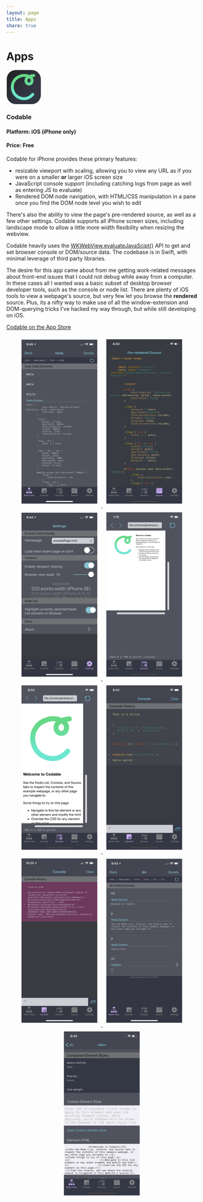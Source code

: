 ```yaml
---
layout: page
title: Apps
share: true
---
```


# Apps

<a href="(http://appstore.com/codable"><img src="/images/codable-icon.png" style="display: block; vertical-align: middle; height: 90px; border-radius: 25px; border: 1px solid transparent;"></a>
### Codable
#### Platform: iOS (iPhone only)
#### Price: Free

Codable for iPhone provides these primary features:
- resizable viewport with scaling, allowing you to view any URL as if you were on a smaller **or** larger iOS screen size
- JavaScript console support (including catching logs from page as well as entering JS to evaluate)
- Rendered DOM node navigation, with HTML/CSS manipulation in a pane once you find the DOM node level you wish to edit

There's also the ability to view the page's pre-rendered source, as well as a few other settings. Codable supports all iPhone screen sizes, including landscape mode to allow a little more width flexibility when resizing the webview.

Codable heavily uses the [WKWebView.evaluateJavaScipt()](https://developer.apple.com/documentation/webkit/wkwebview/1415017-evaluatejavascript) API to get and set browser console or DOM/source data. The codebase is in Swift, with minimal leverage of third party libraries.

The desire for this app came about from me getting work-related messages about front-end issues that I could not debug while away from a computer. In these cases all I wanted was a basic subset of desktop browser developer tools, such as the console or node list. There are plenty of iOS tools to view a webpage's source, but very few let you browse the **rendered** source. Plus, its a nifty way to make use of all the window-extension and DOM-querying tricks I've hacked my way through, but while still developing on iOS.

[Codable on the App Store](http://appstore.com/codable)

<div style="margin: 0 auto; text-align: center;">
<a href="/images/UNADJUSTEDNONRAW_thumb_227d.jpg" target="_blank">
<img src="/images/UNADJUSTEDNONRAW_thumb_227d.jpg" style="width: 200px; height: auto; padding: 10px; display: inline-block" alt="Codable screenshot" class="image-md">
</a>
<a href="/images/UNADJUSTEDNONRAW_thumb_227a.jpg" target="_blank">
<img src="/images/UNADJUSTEDNONRAW_thumb_227a.jpg" style="width: 200px; height: auto; padding: 10px; display: inline-block" alt="Codable screenshot" class="image-md">
</a>
<a href="/images/UNADJUSTEDNONRAW_thumb_227b.jpg" target="_blank">
<img src="/images/UNADJUSTEDNONRAW_thumb_227b.jpg" style="width: 200px; height: auto; padding: 10px; display: inline-block" alt="Codable screenshot" class="image-md">
</a>
<a href="/images/UNADJUSTEDNONRAW_thumb_227c.jpg" target="_blank">
<img src="/images/UNADJUSTEDNONRAW_thumb_227c.jpg" style="width: 200px; height: auto; padding: 10px; display: inline-block" alt="Codable screenshot" class="image-md">
</a>
<a href="/images/UNADJUSTEDNONRAW_thumb_2276.jpg" target="_blank">
<img src="/images/UNADJUSTEDNONRAW_thumb_2276.jpg" style="width: 200px; height: auto; padding: 10px; display: inline-block" alt="Codable screenshot" class="image-md">
</a>
<a href="/images/UNADJUSTEDNONRAW_thumb_2277.jpg" target="_blank">
<img src="/images/UNADJUSTEDNONRAW_thumb_2277.jpg" style="width: 200px; height: auto; padding: 10px; display: inline-block" alt="Codable screenshot" class="image-md">
<a href="/images/UNADJUSTEDNONRAW_thumb_2280.jpg" target="_blank">
<img src="/images/UNADJUSTEDNONRAW_thumb_2280.jpg" style="width: 200px; height: auto; padding: 10px; display: inline-block" alt="Codable screenshot" class="image-md">
</a>
</a>
<a href="/images/UNADJUSTEDNONRAW_thumb_2278.jpg" target="_blank">
<img src="/images/UNADJUSTEDNONRAW_thumb_2278.jpg" style="width: 200px; height: auto; padding: 10px; display: inline-block" alt="Codable screenshot" class="image-md">
</a>
<a href="/images/UNADJUSTEDNONRAW_thumb_2279.jpg" target="_blank">
<img src="/images/UNADJUSTEDNONRAW_thumb_2279.jpg" style="width: 200px; height: auto; padding: 10px; display: inline-block" alt="Codable screenshot" class="image-md">
</a>
</div>



